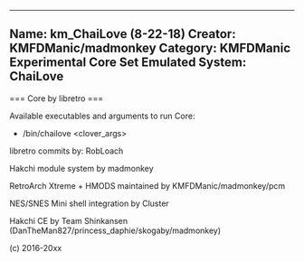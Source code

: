 -----------------------
Name: km_ChaiLove (8-22-18)
Creator: KMFDManic/madmonkey
Category: KMFDManic Experimental Core Set
Emulated System: ChaiLove
-----------------------
=== Core by libretro ===

Available executables and arguments to run Core:
- /bin/chailove <rom> <clover_args>

libretro commits by:
RobLoach

Hakchi module system by madmonkey

RetroArch Xtreme + HMODS maintained by KMFDManic/madmonkey/pcm

NES/SNES Mini shell integration by Cluster

Hakchi CE by Team Shinkansen (DanTheMan827/princess_daphie/skogaby/madmonkey)

(c) 2016-20xx
